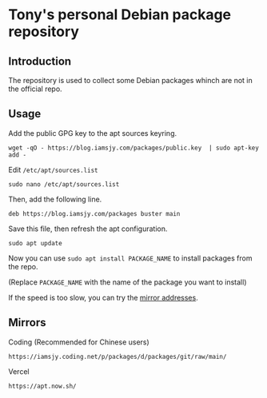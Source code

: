 # Tony's personal Debian package repository

## Introduction
The repository is used to collect some Debian packages whinch are not in the official repo.

## Usage
Add the public GPG key to the apt sources keyring.
```
wget -qO - https://blog.iamsjy.com/packages/public.key  | sudo apt-key add -
```

Edit `/etc/apt/sources.list`
```
sudo nano /etc/apt/sources.list
```
Then, add the following line.
```
deb https://blog.iamsjy.com/packages buster main
```
Save this file, then refresh the apt configuration.
```
sudo apt update
```
Now you can use `sudo apt install PACKAGE_NAME` to install packages from the repo.

(Replace `PACKAGE_NAME` with the name of the package you want to install)

If the speed is too slow, you can try the [mirror addresses](#mirrors).

## Mirrors
Coding (Recommended for Chinese users)
```
https://iamsjy.coding.net/p/packages/d/packages/git/raw/main/
```
Vercel
```
https://apt.now.sh/
```
